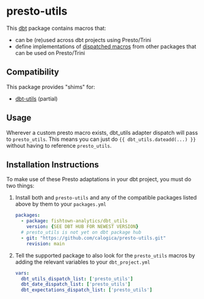 # presto-utils

This [dbt](https://github.com/fishtown-analytics/dbt) package contains macros
that:

- can be (re)used across dbt projects using Presto/Trini
- define implementations of [dispatched macros](https://docs.getdbt.com/reference/dbt-jinja-functions/adapter/#dispatch) from other packages that can be used on Presto/Trini

## Compatibility

This package provides "shims" for:

- [dbt-utils](https://github.com/fishtown-analytics/dbt-utils) (partial)

## Usage

Wherever a custom presto macro exists, dbt_utils adapter dispatch will pass to `presto_utils`. This means you can just do `{{ dbt_utils.dateadd(...) }}` without having to reference `presto_utils`.

## Installation Instructions

To make use of these Presto adaptations in your dbt project, you must do two things:

1. Install both and `presto-utils` and any of the compatible packages listed above by them to your `packages.yml`

    ```yaml
    packages:
      - package: fishtown-analytics/dbt_utils
        version: {SEE DBT HUB FOR NEWEST VERSION}
      # presto_utils is not yet on dbt package hub
      - git: "https://github.com/calogica/presto-utils.git"
        revision: main

    ```

2. Tell the supported package to also look for the `presto_utils` macros by adding the relevant variables to your `dbt_project.yml`

    ```yaml
    vars:
      dbt_utils_dispatch_list: ['presto_utils']
      dbt_date_dispatch_list: ['presto_utils']
      dbt_expectations_dispatch_list: ['presto_utils']
    ```

